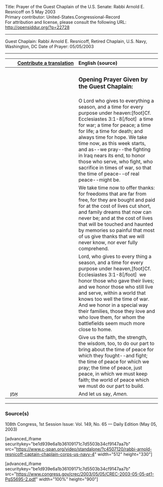 <html>
<head></head>
<body>
Title: Prayer of the Guest Chaplain of the U.S. Senate: Rabbi Arnold E. Resnicoff on 5 May 2003<br />
Primary contributor: United-States.Congressional-Record<br />
For attribution and license, please consult the following URL: <a href="http://opensiddur.org/?p=22728">http://opensiddur.org/?p=22728</a>
<p />
<hr />

Guest Chaplain: Rabbi Arnold E. Resnicoff, Retired Chaplain, U.S. Navy, Washington, DC
Date of Prayer: 05/05/2003

<hr />

<table style="margin-left: auto;margin-right: auto;" class="draggable">
<thead><tr><th id="x" style="text-align: right;"><a href="/contributing/upload/">Contribute a translation</a></th><th style="text-align: left;">English (source)</th></tr></thead>
<tbody>
<tr><td style="vertical-align:top;" width="46%">
<div class="liturgy"><span lang="he">

</span></div></td>
 
<td style="vertical-align:top;" width="53%">
<div class="english">
<h3>Opening Prayer Given by the Guest Chaplain:</h3>
</div></td></tr>


<tr><td style="vertical-align:top;" width="46%">
<div class="liturgy"><span lang="he">

</span></div></td>
 
<td style="vertical-align:top;" width="53%">
<div class="english">
O Lord who gives to everything a season, 
and a time for every purpose under heaven:[foot]Cf. Ecclesiastes 3:1-8[/foot]&nbsp;
a time for war; 
a time for peace; 
a time for life; 
a time for death; 
and always time for hope.
We take time now, 
as this week starts, 
and as--we pray--the fighting in Iraq nears its end, 
to honor those who serve, 
who fight, 
who sacrifice in times of war, 
so that the time of peace--of real peace--might be.
</div></td></tr>


<tr><td style="vertical-align:top;" width="46%">
<div class="liturgy"><span lang="he">

</span></div></td>
 
<td style="vertical-align:top;" width="53%">
<div class="english">
We take time now to offer thanks: 
for freedoms that are far from free, 
for they are bought and paid for 
at the cost of lives cut short, 
and family dreams that now can never be; 
and at the cost of lives 
that will be touched and haunted by memories so painful 
that most of us give thanks that we will never know, 
nor ever fully comprehend.
</div></td></tr>


<tr><td style="vertical-align:top;" width="46%">
<div class="liturgy"><span lang="he">

</span></div></td>
 
<td style="vertical-align:top;" width="53%">
<div class="english">
Lord, who gives to every thing a season, 
and a time for every purpose under heaven,[foot]Cf. Ecclesiastes 3:1-8[/foot]&nbsp;
we honor those who gave their lives; 
and we honor those who still live and serve, 
within a world that knows too well the time of war. 
And we honor in a special way their families, 
those they love and who love them, 
for whom the battlefields seem much more close to home.
</div></td></tr>


<tr><td style="vertical-align:top;" width="46%">
<div class="liturgy"><span lang="he">

</span></div></td>
 
<td style="vertical-align:top;" width="53%">
<div class="english">
Give us the faith, 
the strength, 
the wisdom, too, 
to do our part to bring about 
the time of peace for which they fought--and fight; 
the time of peace for which we pray; 
the time of peace, just peace, in which we must keep faith; 
the world of peace which we must do our part to build.
</div></td></tr>


<tr><td style="vertical-align:top;" width="46%">
<div class="liturgy"><span lang="he">
&nbsp;
אָמֵן׃
</span></div></td>
 
<td style="vertical-align:top;" width="53%">
<div class="english">
And let us say, 
<em>Amen.</em>
</div></td></tr>
</tbody></table>

<hr />

<h3>Source(s)</h3>

108th Congress, 1st Session
Issue: Vol. 149, No. 65 — Daily Edition (May 05, 2003)

[advanced_iframe securitykey="be1d939e6a1b36109171c7d5503b34cf9147aa7b" src="https://www.c-span.org/video/standalone/?c4507120/rabbi-arnold-resnicoff-captain-chaplain-corps-us-navy-4" width="512" height="330"]

[advanced_iframe securitykey="be1d939e6a1b36109171c7d5503b34cf9147aa7b" src="https://www.congress.gov/crec/2003/05/05/CREC-2003-05-05-pt1-PgS5695-2.pdf" width="100%" height="900"]
</body>
</html>